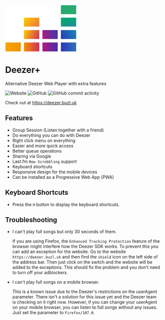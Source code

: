 ![](src/assets/deezer.svg)
# Deezer+
Alternative Deezer Web Player with extra features

![Website](https://img.shields.io/website?down_color=red&down_message=offline&up_color=success&up_message=online&url=https%3A%2F%2Fdeezer.buzl.uk)
![GitHub](https://img.shields.io/github/license/kaangiray26/deezer-plus?color=blue)
![GitHub commit activity](https://img.shields.io/github/commit-activity/m/kaangiray26/deezer-plus)

Check out at https://deezer.buzl.uk

## Features
- Group Session (Listen together with a friend)
- Do everything you can do with Deezer
- Right click menu on everything
- Easier and more quick access
- Better queue operations
- Sharing via Google
- Last.fm `Now Scrobbling` support
- Keyboard shortcuts
- Responsive design for the mobile devices
- Can be installed as a Progressive Web App (PWA)

## Keyboard Shortcuts
- Press the `H` button to display the keyboard shortcuts.

## Troubleshooting
- I can't play full songs but only 30 seconds of them.

  If you are using Firefox, the `Enhanced Tracking Protection` feature of the browser might interfere how the Deezer SDK works. To prevent this you can add an exception for the website. Go to the website `https://deezer.buzl.uk` and then find the `shield` icon on the left side of the address bar. Then just click on the switch and the website will be added to the exceptions. This should fix the problem and you don't need to turn off your adblockers.
  
- I can't play full songs on a mobile browser.

  This is a known issue due to the Deezer's restrictions on the userAgent parameter. There isn't a solution for this issue yet and the Deezer team is checking on it right now. However, if you can change your userAgent on your mobile browser, you can listen to full songs without any issues. Just set the parameter to `Firefox/107.0`.

